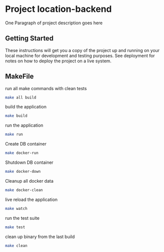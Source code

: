 # Project location-backend

One Paragraph of project description goes here

## Getting Started

These instructions will get you a copy of the project up and running on your local machine for development and testing purposes. See deployment for notes on how to deploy the project on a live system.

## MakeFile

run all make commands with clean tests
```bash
make all build
```

build the application
```bash
make build
```

run the application
```bash
make run
```

Create DB container
```bash
make docker-run
```

Shutdown DB container
```bash
make docker-down
```

Cleanup all docker data
```bash
make docker-clean
```

live reload the application
```bash
make watch
```

run the test suite
```bash
make test
```

clean up binary from the last build
```bash
make clean
```
